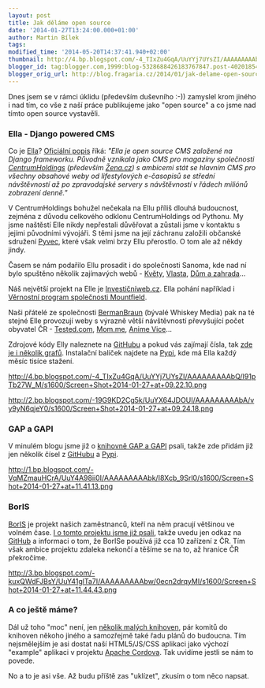 ```yaml
---
layout: post
title: Jak děláme open source
date: '2014-01-27T13:24:00.000+01:00'
author: Martin Bílek
tags: 
modified_time: '2014-05-20T14:37:41.940+02:00'
thumbnail: http://4.bp.blogspot.com/-4_TIxZu4GqA/UuYYj7UYsZI/AAAAAAAAAbQ/I91pTb27W_M/s72-c/Screen+Shot+2014-01-27+at+09.22.10.png
blogger_id: tag:blogger.com,1999:blog-5328688426183767847.post-4020185454233508416
blogger_orig_url: http://blog.fragaria.cz/2014/01/jak-delame-open-source.html
---
```


Dnes jsem se v rámci úklidu (především duševního :-)) zamyslel krom
jiného i nad tím, co vše z naší práce publikujeme jako "open source" a
co jsme nad tímto open source vystavěli.  
  

### Ella - Django powered CMS

  
Co je [Ella](http://www.ellaproject.cz/)? [Oficiální
popis](http://pyvec.org/projekty/) říká: *"Ella je open source CMS
založené na Django frameworku. Původně vznikala jako CMS pro magazíny
společnosti [CentrumHoldings](http://www.centrumholdings.com/)
(především [Žena.cz](http://zena.centrum.cz/)) s ambicemi stát se
hlavním CMS pro všechny obsahové weby od lifestylových e-časopisů se
střední návštěvností až po zpravodajské servery s návštěvností v řádech
miliónů zobrazení denně."*  
  
V CentrumHoldings bohužel nečekala na Ellu příliš dlouhá budoucnost,
zejména z důvodu celkového odklonu CentrumHoldings od Pythonu. My jsme
naštěstí Elle nikdy nepřestali důvěřovat a zůstali jsme v kontaktu s
jejími původními vývojáři. S těmi jsme na její záchranu založili
občanské sdružení [Pyvec](http://pyvec.org/), které však velmi brzy
Ellu přerostlo. O tom ale až někdy jindy.  
  
Časem se nám podařilo Ellu prosadit i do společnosti Sanoma, kde nad ní
bylo spuštěno několik zajímavých webů - [Květy](http://kvety.kafe.cz/),
[Vlasta](http://www.vlasta.cz/), [Dům a
zahrada](http://www.dumazahrada.cz/)...  
  
Náš největší projekt na Elle je
[Investičníweb.cz](http://www.investicniweb.cz/). Ella pohání
například i [Věrnostní program společnosti
Mountfield](http://muj.mountfield.cz/).  
  
Naši přátelé ze společnosti [BermanBraun](http://bermanbraun.com/)
(bývalé Whiskey Media) pak na té stejné Elle provozují weby s výrazně
větší návštěvností převyšující počet obyvatel ČR -
[Tested.com](http://www.tested.com/), [Mom.me](http://mom.me/), [Anime
Vice](http://www.animevice.com/)...  
  
Zdrojové kódy Elly naleznete na [GitHubu](https://github.com/ella/ella)
a pokud vás zajímají čísla, tak [zde je i několik
grafů](https://github.com/ella/ella/graphs). Instalační balíček najdete
na [Pypi](https://pypi.python.org/pypi/ella/), kde má Ella každý měsíc
tisíce
stažení.  
  

<http://4.bp.blogspot.com/-4_TIxZu4GqA/UuYYj7UYsZI/AAAAAAAAAbQ/I91pTb27W_M/s1600/Screen+Shot+2014-01-27+at+09.22.10.png>

  

<http://2.bp.blogspot.com/-19G9KD2Cg5k/UuYX64JDOUI/AAAAAAAAAbA/vy9yN6qjeY0/s1600/Screen+Shot+2014-01-27+at+09.24.18.png>

  

### GAP a GAPI

  
V minulém blogu jsme již o [knihovně GAP a
GAPI](http://blog.fragaria.cz/2014/01/nas-technologicky-stack-server.html)
psali, takže zde přidám již jen několik čísel z
[GitHubu](https://github.com/czervenka/gap) a
[Pypi](https://pypi.python.org/pypi/gap).  
  

<http://1.bp.blogspot.com/-VqMZmauHCrA/UuY4A98ii0I/AAAAAAAAAbk/I8Xcb_9Srl0/s1600/Screen+Shot+2014-01-27+at+11.41.13.png>

  

### BorIS

  
[BorIS](http://www.bor-is.cz/) je projekt našich zaměstnanců, kteří na
něm pracují většinou ve volném čase. [I o tomto projektu jsme již
psali](http://blog.fragaria.cz/2013/10/boris-nase-svedomi-je-zase-o-trochu.html),
takže uvedu jen odkaz na [GitHub](https://github.com/fragaria/BorIS) a
informaci o tom, že BorISe používá již cca 10 zařízení z ČR. Tím však
ambice projektu zdaleka nekončí a těšíme se na to, až hranice ČR
překročíme.  
  

<http://3.bp.blogspot.com/-kuxQWdFJBsY/UuY41glTa7I/AAAAAAAAAbw/0ecn2drqyMI/s1600/Screen+Shot+2014-01-27+at+11.44.43.png>

  

### A co ještě máme?

  
Dál už toho "moc" není, jen [několik malých
knihoven](https://github.com/fragaria), pár komitů do knihoven někoho
jiného a samozřejmě také řadu plánů do budoucna. Tím nejsmělejším je asi
dostat naší HTML5/JS/CSS aplikaci jako výchozí "example" aplikaci v
projektu [Apache Cordova](http://cordova.apache.org/). Tak uvidíme
jestli se nám to povede.  
  
No a to je asi vše. Až budu příště zas "uklízet", zkusím o tom něco
napsat.
